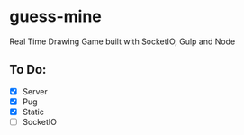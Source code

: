 # guess-mine

Real Time Drawing Game built with SocketIO, Gulp and Node

## To Do:

- [x] Server
- [x] Pug
- [x] Static
- [ ] SocketIO
